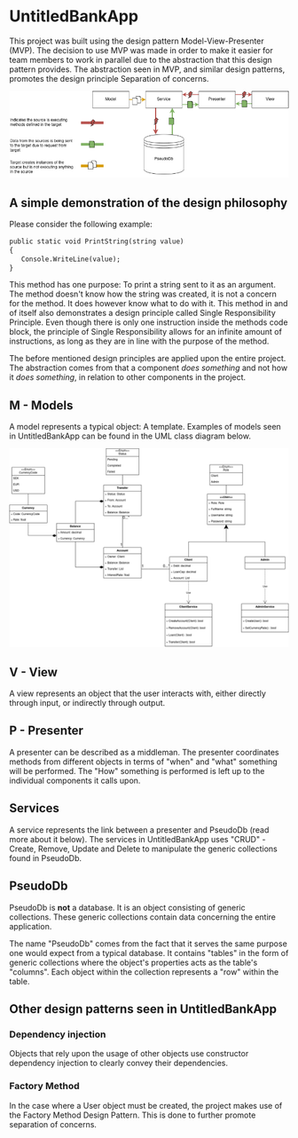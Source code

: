 # UntitledBankApp

This project was built using the design pattern Model-View-Presenter (MVP). The decision to use MVP was made in order to make it easier for team members to work in parallel due to the abstraction that this design pattern provides. 
The abstraction seen in MVP, and similar design patterns, promotes the design principle Separation of concerns.

![OOAD](https://raw.githubusercontent.com/ByteBears-NET23/UntitledBankApp/1e36628edee2787c5a23d12205c4eceb7fd785e3/.github/images/MVP.drawio.png)

## A simple demonstration of the design philosophy

Please consider the following example:
```
public static void PrintString(string value)
{
   Console.WriteLine(value);
}
```

This method has one purpose: To print a string sent to it as an argument. The method doesn't know how the string was created, it is not a concern for the method. It does however know what to do with it. This method in and of itself also demonstrates a design principle called Single Responsibility Principle. Even though there is only one instruction inside the methods code block, the principle of Single Responsibility allows for an infinite amount of instructions, as long as they are in line with the purpose of the method.

The before mentioned design principles are applied upon the entire project. The abstraction comes from that a component *does something* and not how it *does something*, in relation to other components in the project.

## M - Models 

A model represents a typical object: A template. Examples of models seen in UntitledBankApp can be found in the UML class diagram below.

![UML](https://raw.githubusercontent.com/ByteBears-NET23/UntitledBankApp/1e36628edee2787c5a23d12205c4eceb7fd785e3/.github/images/UntitledBankApp.drawio.png)

## V - View

A view represents an object that the user interacts with, either directly through input, or indirectly through output.

## P - Presenter
A presenter can be described as a middleman. The presenter coordinates methods from different objects in terms of "when" and "what" something will be performed. The "How" something is performed is left up to the individual components it calls upon.

## Services
A service represents the link between a presenter and PseudoDb (read more about it below). The services in UntitledBankApp uses "CRUD" - Create, Remove, Update and Delete to manipulate the generic collections found in PseudoDb.

## PseudoDb
PseudoDb is **not** a database. It is an object consisting of generic collections. These generic collections contain data concerning the entire application.

The name "PseudoDb" comes from the fact that it serves the same purpose one would expect from a typical database. It contains "tables" in the form of generic collections where the object's properties acts as the table's "columns". Each object within the collection represents a "row" within the table.

## Other design patterns seen in UntitledBankApp

### Dependency injection
Objects that rely upon the usage of other objects use constructor dependency injection to clearly convey their dependencies.

### Factory Method
In the case where a User object must be created, the project makes use of the Factory Method Design Pattern. This is done to further promote separation of concerns.
